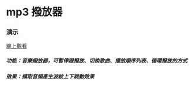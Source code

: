 # mp3 撥放器
### 演示
[線上觀看](https://virtools.github.io/MP3PLAYER/)

##### 功能：音樂撥放器，可暫停跟撥放、切換歌曲、播放順序列表、循環撥放的方式
##### 效果：擷取音頻產生波紋上下跳動效果
